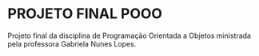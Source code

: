 # PROJETO FINAL POOO
 Projeto final da disciplina de Programação Orientada a Objetos ministrada pela professora Gabriela Nunes Lopes.
